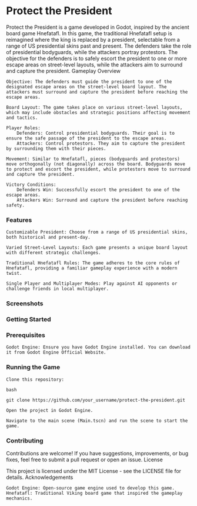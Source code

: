 # Protect the President

Protect the President is a game developed in Godot, inspired by the ancient board game Hnefatafl. In this game, the traditional Hnefatafl setup is reimagined where the king is replaced by a president, selectable from a range of US presidential skins past and present. The defenders take the role of presidential bodyguards, while the attackers portray protestors. The objective for the defenders is to safely escort the president to one or more escape areas on street-level layouts, while the attackers aim to surround and capture the president.
Gameplay Overview

    Objective: The defenders must guide the president to one of the designated escape areas on the street-level board layout. The attackers must surround and capture the president before reaching the escape areas.

    Board Layout: The game takes place on various street-level layouts, which may include obstacles and strategic positions affecting movement and tactics.

    Player Roles:
        Defenders: Control presidential bodyguards. Their goal is to ensure the safe passage of the president to the escape areas.
        Attackers: Control protestors. They aim to capture the president by surrounding them with their pieces.

    Movement: Similar to Hnefatafl, pieces (bodyguards and protestors) move orthogonally (not diagonally) across the board. Bodyguards move to protect and escort the president, while protestors move to surround and capture the president.

    Victory Conditions:
        Defenders Win: Successfully escort the president to one of the escape areas.
        Attackers Win: Surround and capture the president before reaching safety.

### Features

    Customizable President: Choose from a range of US presidential skins, both historical and present-day.

    Varied Street-Level Layouts: Each game presents a unique board layout with different strategic challenges.

    Traditional Hnefatafl Rules: The game adheres to the core rules of Hnefatafl, providing a familiar gameplay experience with a modern twist.

    Single Player and Multiplayer Modes: Play against AI opponents or challenge friends in local multiplayer.

### Screenshots
### Getting Started
### Prerequisites

    Godot Engine: Ensure you have Godot Engine installed. You can download it from Godot Engine Official Website.

### Running the Game

    Clone this repository:

    bash

    git clone https://github.com/your_username/protect-the-president.git

    Open the project in Godot Engine.

    Navigate to the main scene (Main.tscn) and run the scene to start the game.


### Contributing

Contributions are welcome! If you have suggestions, improvements, or bug fixes, feel free to submit a pull request or open an issue.
License

This project is licensed under the MIT License - see the LICENSE file for details.
Acknowledgements

    Godot Engine: Open-source game engine used to develop this game.
    Hnefatafl: Traditional Viking board game that inspired the gameplay mechanics.
